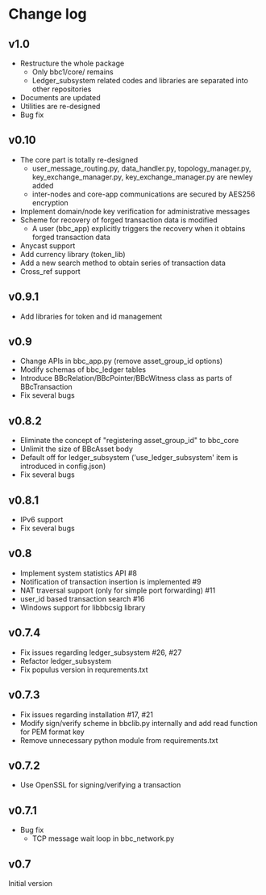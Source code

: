 Change log
======

## v1.0
* Restructure the whole package
  * Only bbc1/core/ remains
  * Ledger_subsystem related codes and libraries are separated into other repositories
* Documents are updated
* Utilities are re-designed
* Bug fix

## v0.10
* The core part is totally re-designed
  * user_message_routing.py, data_handler.py, topology_manager.py, key_exchange_manager.py, key_exchange_manager.py are newley added
  * inter-nodes and core-app communications are secured by AES256 encryption
* Implement domain/node key verification for administrative messages
* Scheme for recovery of forged transaction data is modified
  * A user (bbc_app) explicitly triggers the recovery when it obtains forged transaction data
* Anycast support
* Add currency library (token_lib)
* Add a new search method to obtain series of transaction data
* Cross_ref support

## v0.9.1
* Add libraries for token and id management

## v0.9
* Change APIs in bbc_app.py (remove asset_group_id options)
* Modify schemas of bbc_ledger tables
* Introduce BBcRelation/BBcPointer/BBcWitness class as parts of BBcTransaction
* Fix several bugs

## v0.8.2
* Eliminate the concept of "registering asset_group_id" to bbc_core
* Unlimit the size of BBcAsset body
* Default off for ledger_subsystem ('use_ledger_subsystem' item is introduced in config.json)
* Fix several bugs

## v0.8.1
* IPv6 support
* Fix several bugs

## v0.8
* Implement system statistics API #8
* Notification of transaction insertion is implemented #9
* NAT traversal support (only for simple port forwarding) #11
* user_id based transaction search #16
* Windows support for libbbcsig library

## v0.7.4
* Fix issues regarding ledger_subsystem #26, #27
* Refactor ledger_subsystem
* Fix populus version in requrements.txt

## v0.7.3
* Fix issues regarding installation #17, #21
* Modify sign/verify scheme in bbclib.py internally and add read function for PEM format key
* Remove unnecessary python module from requirements.txt

## v0.7.2
* Use OpenSSL for signing/verifying a transaction

## v0.7.1
* Bug fix
  - TCP message wait loop in bbc_network.py
 
## v0.7
Initial version
